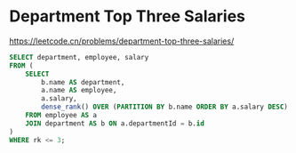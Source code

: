 # Department Top Three Salaries

https://leetcode.cn/problems/department-top-three-salaries/

```sql
SELECT department, employee, salary
FROM (
    SELECT
        b.name AS department,
        a.name AS employee,
        a.salary,
        dense_rank() OVER (PARTITION BY b.name ORDER BY a.salary DESC) AS rk
    FROM employee AS a
    JOIN department AS b ON a.departmentId = b.id
)
WHERE rk <= 3;
```
